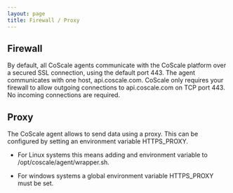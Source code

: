 ```yaml
---
layout: page
title: Firewall / Proxy
---
```


## Firewall
By default, all CoScale agents communicate with the CoScale platform over a secured SSL connection, using the default port 443. The agent communicates with one host, api.coscale.com. CoScale only requires your firewall to allow outgoing connections to api.coscale.com on TCP port 443. No incoming connections are required.

## Proxy
The CoScale agent allows to send data using a proxy. This can be configured by setting an environment variable HTTPS_PROXY.

* For Linux systems this means adding and environment variable to /opt/coscale/agent/wrapper.sh.

* For windows systems a global environment variable HTTPS_PROXY must be set.
